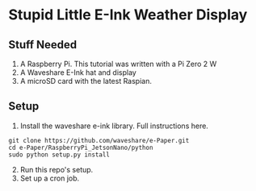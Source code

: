 # Stupid Little E-Ink Weather Display 

## Stuff Needed
1. A Raspberry Pi. This tutorial was written with a Pi Zero 2 W
2. A Waveshare E-Ink hat and display
3. A microSD card with the latest Raspian.

## Setup
1. Install the waveshare e-ink library. Full instructions here.
```
git clone https://github.com/waveshare/e-Paper.git
cd e-Paper/RaspberryPi_JetsonNano/python
sudo python setup.py install
```
2. Run this repo's setup. 
3. Set up a cron job.

